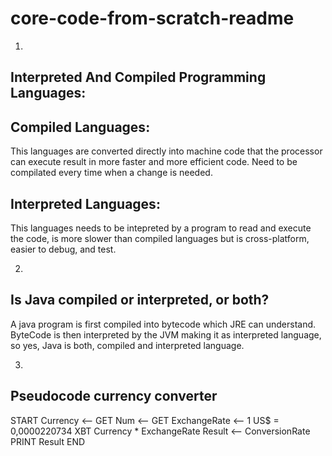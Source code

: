 # core-code-from-scratch-readme

1.
Interpreted And Compiled Programming Languages:
----------------------------------------------------

Compiled Languages:
---------------------
This languages are converted directly into machine code that the processor can execute result in more
faster and more efficient code. Need to be compilated every time when a change is needed.

Interpreted Languages:
------------------------
This languages needs to be intepreted by a program to read and execute the code, is more slower than
compiled languages but is cross-platform, easier to debug, and test.

2.
Is Java compiled or interpreted, or both?
---------------------------------------------

A java program is first compiled into bytecode which JRE can understand. ByteCode is then interpreted
by the JVM making it as interpreted language, so yes, Java is both, compiled and interpreted language.


3.
Pseudocode currency converter
-------------------------------

START
Currency <-- GET
Num <-- GET
ExchangeRate <-- 1 US$ = 0,0000220734 XBT
Currency * ExchangeRate
Result <-- ConversionRate
PRINT Result
END
